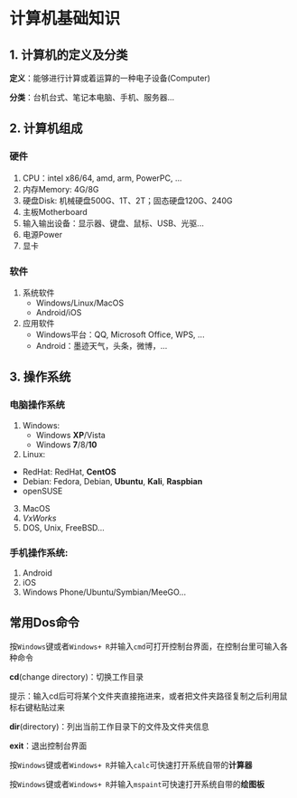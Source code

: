 # 计算机基础知识



## 1. 计算机的定义及分类

**定义**：能够进行计算或着运算的一种电子设备(Computer)

**分类**：台机台式、笔记本电脑、手机、服务器...



## 2. 计算机组成

### 硬件

1. CPU：intel x86/64, amd, arm, PowerPC, ...
2. 内存Memory: 4G/8G
3. 硬盘Disk: 机械硬盘500G、1T、2T；固态硬盘120G、240G
4. 主板Motherboard
5. 输入输出设备：显示器、键盘、鼠标、USB、光驱...
6. 电源Power
6. 显卡



### 软件

1. 系统软件
   - Windows/Linux/MacOS
   - Android/iOS
2. 应用软件
   - Windows平台：QQ, Microsoft Office, WPS, ...
   - Android：墨迹天气，头条，微博，...




## 3. 操作系统

### 电脑操作系统

1. Windows: 
   - Windows **XP**/Vista
   - Windows **7**/8/**10**
2. Linux: 
  - RedHat: RedHat, **CentOS**
  - Debian: Fedora, Debian, **Ubuntu**, **Kali**, **Raspbian**
  - openSUSE
3. MacOS
4. *VxWorks* 
5. DOS, Unix, FreeBSD...

### 手机操作系统: 

1. Android
2. iOS
3. Windows Phone/Ubuntu/Symbian/MeeGO...




## 常用Dos命令

按`Windows`键或者`Windows+ R`并输入`cmd`可打开控制台界面，在控制台里可输入各种命令

**cd**(change directory)：切换工作目录

​	提示：输入cd后可将某个文件夹直接拖进来，或者把文件夹路径复制之后利用鼠标右键粘贴过来

**dir**(directory)：列出当前工作目录下的文件及文件夹信息

**exit**：退出控制台界面



按`Windows`键或者`Windows+ R`并输入`calc`可快速打开系统自带的**计算器**

按`Windows`键或者`Windows+ R`并输入`mspaint`可快速打开系统自带的**绘图板**



